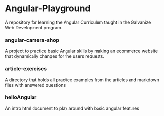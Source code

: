# Angular-Playground

A repository for learning the Angular Curriculum taught in the Galvanize Web Development program.

### angular-camera-shop

A project to practice basic Angular skills by making an ecommerce website that dynamically changes for the users requests.

### article-exercises

A directory that holds all practice examples from the articles and markdown files with answered questions.

### helloAngular

An intro html document to play around with basic angular features
